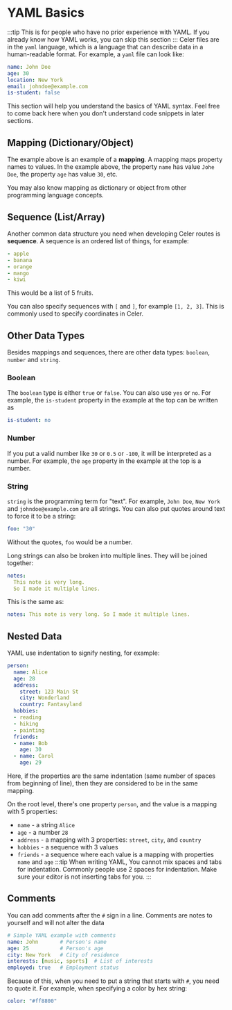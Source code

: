 # YAML Basics
:::tip
This is for people who have no prior experience with YAML. If you already know
how YAML works, you can skip this section
:::
Celer files are in the `yaml` language, which is a language that can describe
data in a human-readable format. For example, a `yaml` file can look like:
```yaml
name: John Doe
age: 30
location: New York
email: johndoe@example.com
is-student: false
```

This section will help you understand the basics of YAML syntax. Feel free
to come back here when you don't understand code snippets in later sections.

## Mapping (Dictionary/Object)
The example above is an example of a **mapping**. A mapping maps property
names to values. In the example above, the property `name` has value `Johe Doe`,
the property `age` has value `30`, etc.

You may also know mapping as dictionary or object from other programming language concepts.

## Sequence (List/Array)
Another common data structure you need when developing Celer routes is **sequence**.
A sequence is an ordered list of things, for example:
```yaml
- apple
- banana
- orange
- mango
- kiwi
```
This would be a list of 5 fruits.

You can also specify sequences with `[` and `]`, for example `[1, 2, 3]`.
This is commonly used to specify coordinates in Celer.

## Other Data Types
Besides mappings and sequences, there are other data types: `boolean`, `number` and `string`.
### Boolean
The `boolean` type is either `true` or `false`. You can also use `yes` or `no`.
For example, the `is-student` property in the example at the top can be written as
```yaml
is-student: no
```

### Number
If you put a valid number like `30` or `0.5` or `-100`, it will be interpreted as a number.
For example, the `age` property in the example at the top is a number.

### String
`string` is the programming term for "text". For example, `John Doe`, `New York` and 
`johndoe@example.com` are all strings. You can also put quotes around text to force it
to be a string:
```yaml
foo: "30"
```
Without the quotes, `foo` would be a number.

Long strings can also be broken into multiple lines. They will be joined together:
```yaml
notes:
  This note is very long.
  So I made it multiple lines.
```
This is the same as:
```yaml
notes: This note is very long. So I made it multiple lines.
```

## Nested Data
YAML use indentation to signify nesting, for example:
```yaml
person:
  name: Alice
  age: 28
  address:
    street: 123 Main St
    city: Wonderland
    country: Fantasyland
  hobbies:
  - reading
  - hiking
  - painting
  friends:
  - name: Bob
    age: 30
  - name: Carol
    age: 29
```
Here, if the properties are the same indentation (same number of spaces from beginning of line),
then they are considered to be in the same mapping.

On the root level, there's one property `person`, and the value is a mapping with 5 properties:
- `name` - a string `Alice`
- `age` - a number `28`
- `address` - a mapping with 3 properties: `street`, `city`, and `country`
- `hobbies` - a sequence with 3 values
- `friends` - a sequence where each value is a mapping with properties `name` and `age`
:::tip
When writing YAML, You cannot mix spaces and tabs for indentation. Commonly people
use 2 spaces for indentation. Make sure your editor is not inserting tabs for you.
:::

## Comments
You can add comments after the `#` sign in a line. Comments are notes to yourself
and will not alter the data
```yaml
# Simple YAML example with comments
name: John       # Person's name
age: 25          # Person's age
city: New York   # City of residence
interests: [music, sports]  # List of interests
employed: true   # Employment status
```

Because of this, when you need to put a string that starts with `#`, you need to quote it.
For example, when specifying a color by hex string:
```yaml
color: "#ff8800"
```
